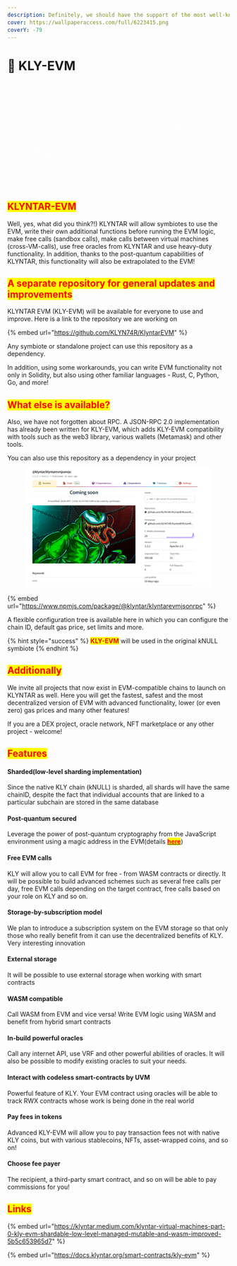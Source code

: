 ```yaml
---
description: Definitely, we should have the support of the most well-known VM
cover: https://wallpaperaccess.com/full/6223415.png
coverY: -79
---
```


# 🔮 KLY-EVM

<figure><img src="../../.gitbook/assets/KLY-EVM.gif" alt=""><figcaption></figcaption></figure>

## <mark style="color:red;">**KLYNTAR-EVM**</mark>

Well, yes, what did you think?!) KLYNTAR will allow symbiotes to use the EVM, write their own additional functions before running the EVM logic, make free calls (sandbox calls), make calls between virtual machines (cross-VM-calls), use free oracles from KLYNTAR and use heavy-duty functionality. In addition, thanks to the post-quantum capabilities of KLYNTAR, this functionality will also be extrapolated to the EVM!

## <mark style="color:red;">A separate repository for general updates and improvements</mark>

KLYNTAR EVM (KLY-EVM) will be available for everyone to use and improve. Here is a link to the repository we are working on

{% embed url="https://github.com/KLYN74R/KlyntarEVM" %}

Any symbiote or standalone project can use this repository as a dependency.

In addition, using some workarounds, you can write EVM functionality not only in Solidity, but also using other familiar languages - Rust, C, Python, Go, and more!

## <mark style="color:red;">What else is available?</mark>

Also, we have not forgotten about RPC. A JSON-RPC 2.0 implementation has already been written for KLY-EVM, which adds KLY-EVM compatibility with tools such as the web3 library, various wallets (Metamask) and other tools.

You can also use this repository as a dependency in your project

<figure><img src="../../.gitbook/assets/image (52).png" alt=""><figcaption></figcaption></figure>

{% embed url="https://www.npmjs.com/package/@klyntar/klyntarevmjsonrpc" %}

A flexible configuration tree is available here in which you can configure the chain ID, default gas price, set limits and more.

{% hint style="success" %}
<mark style="color:red;">**KLY-EVM**</mark> will be used in the original kNULL symbiote
{% endhint %}

## <mark style="color:red;">Additionally</mark>

We invite all projects that now exist in EVM-compatible chains to launch on KLYNTAR as well. Here you will get the fastest, safest and the most decentralized version of EVM with advanced functionality, lower (or even zero) gas prices and many other features!

If you are a DEX project, oracle network, NFT marketplace or any other project - welcome!

## <mark style="color:red;">Features</mark>

#### Sharded(low-level sharding implementation)

Since the native KLY chain (kNULL) is sharded, all shards will have the same chainID, despite the fact that individual accounts that are linked to a particular subchain are stored in the same database

#### Post-quantum secured

Leverage the power of post-quantum cryptography from the JavaScript environment using a magic address in the EVM(details [<mark style="color:red;">**here**</mark>](https://docs.klyntar.org/smart-contracts/kly-evm/magic-address))

#### Free EVM calls

KLY will allow you to call EVM for free - from WASM contracts or directly. It will be possible to build advanced schemes such as several free calls per day, free EVM calls depending on the target contract, free calls based on your role on KLY and so on.

#### Storage-by-subscription model

We plan to introduce a subscription system on the EVM storage so that only those who really benefit from it can use the decentralized benefits of KLY. Very interesting innovation

#### External storage

It will be possible to use external storage when working with smart contracts

#### WASM compatible

Call WASM from EVM and vice versa! Write EVM logic using WASM and benefit from hybrid smart contracts

#### In-build powerful oracles

Call any internet API, use VRF and other powerful abilities of oracles. It will also be possible to modify existing oracles to suit your needs.

#### Interact with codeless smart-contracts by UVM

Powerful feature of KLY. Your EVM contract using oracles will be able to track RWX contracts whose work is being done in the real world

#### Pay fees in tokens

Advanced KLY-EVM will allow you to pay transaction fees not with native KLY coins, but with various stablecoins, NFTs, asset-wrapped coins, and so on!

#### Choose fee payer

The recipient, a third-party smart contract, and so on will be able to pay commissions for you!

## <mark style="color:red;">Links</mark>

{% embed url="https://klyntar.medium.com/klyntar-virtual-machines-part-0-kly-evm-shardable-low-level-managed-mutable-and-wasm-improved-5b5c653965d7" %}

{% embed url="https://docs.klyntar.org/smart-contracts/kly-evm" %}
